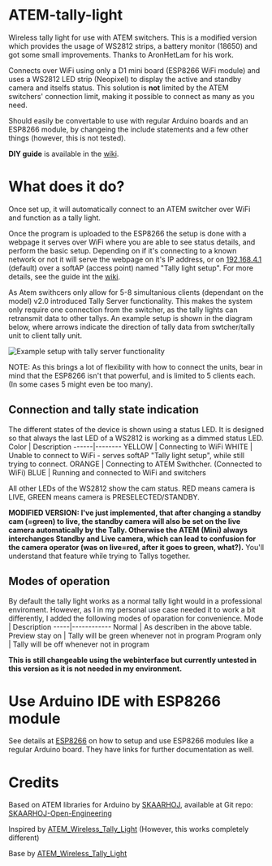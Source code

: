 # ATEM-tally-light
Wireless tally light for use with ATEM switchers. This is a modified version which provides the usage of WS2812 strips, a battery monitor (18650) and got some small improvements. Thanks to AronHetLam for his work.

Connects over WiFi using only a D1 mini board (ESP8266 WiFi module) and uses a WS2812 LED strip (Neopixel) to display the active and standby camera and itselfs status. This solution is __not__ limited by the ATEM switchers' connection limit, making it possible to connect as many as you need.

Should easily be convertable to use with regular Arduino boards and an ESP8266 module, by changeing the include statements and a few other things (however, this is not tested).

__DIY guide__ is available in the [wiki](https://github.com/bfbones/ATEM_tally_light_with_ESP8266/wiki/DIY-guide).

# What does it do?
Once set up, it will automatically connect to an ATEM switcher over WiFi and function as a tally light.

Once the program is uploaded to the ESP8266 the setup is done with a webpage it serves over WiFi where you are able to see status details, and perform the basic setup. Depending on if it's connecting to a known network or not it will serve the webpage on it's IP address, or on [192.168.4.1](HTTP://192.168.4.1) (default) over a softAP (access point) named "Tally light setup". For more details, see the guide int the [wiki](https://github.com/bfbones/ATEM_tally_light_with_ESP8266/wiki/DIY-guide).

As Atem swithcers only allow for 5-8 simultanious clients (dependant on the model) v2.0 introduced Tally Server functionality. This makes the system only require one connection from the switcher, as the tally lights can retransmit data to other tallys. An example setup is shown in the diagram below, where arrows indicate the direction of tally data from swtcher/tally unit to client tally unit.

<img src="https://github.com/bfbones/ATEM_tally_light_with_ESP8266/blob/master/Wiki/DIY_guide/img/Example_setup.jpg" alt="Example setup with tally server functionality">

NOTE: As this brings a lot of flexibility with how to connect the units, bear in mind that the ESP8266 isn't that powerful, and is limited to 5 clients each. (In some cases 5 might even be too many).

## Connection and tally state indication
The different states of the device is shown using a status LED. It is designed so that always the last LED of a WS2812 is working as a dimmed status LED.
Color | Description
------|--------
YELLOW | Connecting to WiFi
WHITE | Unable to connect to WiFi - serves softAP "Tally light setup", while still trying to connect.
ORANGE | Connecting to ATEM Swithcher. (Connected to WiFi)
BLUE | Running and connected to WiFi and switchers

All other LEDs of the WS2812 show the cam status. RED means camera is LIVE, GREEN means camera is PRESELECTED/STANDBY.

**MODIFIED VERSION: I've just implemented, that after changing a standby cam (=green) to live, the standby camera will also be set on the live camera automatically by the Tally. Otherwise the ATEM (Mini) always interchanges Standby and Live camera, which can lead to confusion for the camera operator (was on live=red, after it goes to green, what?).**
You'll understand that feature while trying to Tallys together.

## Modes of operation
By default the tally light works as a normal tally light would in a professional enviroment. However, as I in my personal use case needed it to work a bit differently, I added the following modes of oparation for convenience.
Mode | Description
-----|------------
Normal | As describen in the above table.
Preview stay on | Tally will be green whenever not in program
Program only | Tally will be off whenever not in program

**This is still changeable using the webinterface but currently untested in this version as it is not needed in my environment.**

# Use Arduino IDE with ESP8266 module
See details at [ESP8266](https://github.com/esp8266/Arduino) on how to setup and use ESP8266 modules like a regular Arduino board.
They have links for further documentation as well.

# Credits
Based on ATEM libraries for Arduino by [SKAARHOJ](https://www.skaarhoj.com/), available at Git repo: [SKAARHOJ-Open-Engineering](https://github.com/kasperskaarhoj/SKAARHOJ-Open-Engineering)

Inspired by [ATEM_Wireless_Tally_Light](https://github.com/kalinchuk/ATEM_Wireless_Tally_Light) (However, this works completely different)

Base by [ATEM_Wireless_Tally_Light](https://github.com/AronHetLam/ATEM_tally_light_with_ESP8266/)
